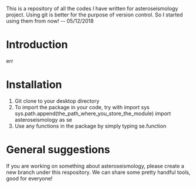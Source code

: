 This is a repository of all the codes I have written for asteroseismology project. Using git is better for the purpose of version control. So I started using them from now! -- 05/12/2018

# Introduction
err

# Installation
1. Git clone to your desktop directory
2. To import the package in your code, try with
import sys
sys.path.append(the_path_where_you_store_the_module)
import asteroseismology as se
3. Use any functions in the package by simply typing se.function

# General suggestions
If you are working on something about asteroseismology, please create a new branch under this respository. We can share some pretty handful tools, good for everyone!


